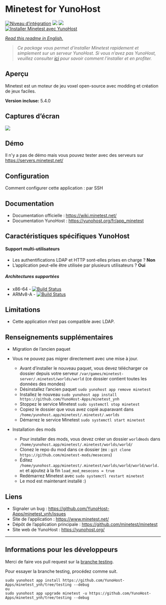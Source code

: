 # Minetest for YunoHost

[![Niveau d’intégration](https://dash.yunohost.org/integration/minetest.svg)](https://dash.yunohost.org/appci/app/minetest) ![](https://ci-apps.yunohost.org/ci/badges/minetest.status.svg) ![](https://ci-apps.yunohost.org/ci/badges/minetest.maintain.svg)  
[![Installer Minetest avec YunoHost](https://install-app.yunohost.org/install-with-yunohost.svg)](https://install-app.yunohost.org/?app=minetest)

*[Read this readme in English.](./README.md)*

> *Ce package vous permet d’installer Minetest rapidement et simplement sur un serveur YunoHost.
Si vous n’avez pas YunoHost, veuillez consulter [ici](https://yunohost.org/#/install) pour savoir comment l’installer et en profiter.*

## Aperçu
Minetest est un moteur de jeu voxel open-source avec modding et création de jeux faciles.

**Version incluse:** 5.4.0

## Captures d’écran

![](https://www.minetest.net/media/gallery/1.jpg)

## Démo

Il n'y a pas de démo mais vous pouvez tester avec des serveurs sur https://servers.minetest.net/

## Configuration

Comment configurer cette application : par SSH

## Documentation

 * Documentation officielle : https://wiki.minetest.net/
 * Documentation YunoHost : https://yunohost.org/fr/app_minetest

## Caractéristiques spécifiques YunoHost

#### Support multi-utilisateurs

* Les authentifications LDAP et HTTP sont-elles prises en charge ? **Non**
* L’application peut-elle être utilisée par plusieurs utilisateurs ? **Oui**

##### Architectures supportées

* x86-64 - [![Build Status](https://ci-apps.yunohost.org/ci/logs/minetest.svg)](https://ci-apps.yunohost.org/ci/apps/minetest/)
* ARMv8-A - [![Build Status](https://ci-apps-arm.yunohost.org/ci/logs/minetest.svg)](https://ci-apps-arm.yunohost.org/ci/apps/minetest/)

## Limitations

* Cette application n’est pas compatible avec LDAP.

## Renseignements supplémentaires

* Migration de l’ancien paquet

* Vous ne pouvez pas migrer directement avec une mise à jour.
	* Avant d’installer le nouveau paquet, vous devez télécharger ce dossier depuis votre serveur `/var/games/minetest-server/.minetest/worlds/world` (ce dossier contient toutes les données des mondes)
	* Désinstallez l’ancien paquet `sudo yunohost app remove minetest`
	* Installez le nouveau `sudo yunohost app install https://github.com/YunoHost-Apps/minetest_ynh`
	* Stoppez le service Minetest `sudo systemctl stop minetest`
	* Copiez le dossier que vous avez copié auparavant dans `/home/yunohost.app/minetest/.minetest/.worlds`
	* Démarrez le service Minetest `sudo systemctl start minetest`

* Installation des mods
	* Pour installer des mods, vous devez créer un dossier `worldmods` dans `/home/yunohost.app/minetest/.minetest/worlds/world/`
	* Clonez le repo du mod dans ce dossier (ex : `git clone https://github.com/minetest-mods/mesecons`)
	* Éditez `/home/yunohost.app/minetest/.minetest/worlds/world/world/world.mt` et ajoutez à la fin `load_mod_mesecons = true`
	* Redémarrez Minetest avec `sudo systemctl restart minetest`
	* Le mod est maintenant installé :)

## Liens

 * Signaler un bug : https://github.com/YunoHost-Apps/minetest_ynh/issues
 * Site de l’application : https://www.minetest.net/
 * Dépôt de l’application principale : https://github.com/minetest/minetest
 * Site web de YunoHost : https://yunohost.org/

---

## Informations pour les développeurs

Merci de faire vos pull request sur la [branche testing](https://github.com/YunoHost-Apps/minetest_ynh/tree/testing).

Pour essayer la branche testing, procédez comme suit.
```
sudo yunohost app install https://github.com/YunoHost-Apps/minetest_ynh/tree/testing --debug
ou
sudo yunohost app upgrade minetest -u https://github.com/YunoHost-Apps/minetest_ynh/tree/testing --debug
```
